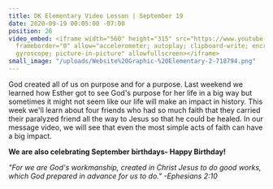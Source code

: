 ```yaml
---
title: DK Elementary Video Lesson | September 19
date: 2020-09-19 00:05:00 -07:00
position: 26
video_embed: <iframe width="560" height="315" src="https://www.youtube.com/embed/9GFWQvOdIqE"
  frameborder="0" allow="accelerometer; autoplay; clipboard-write; encrypted-media;
  gyroscope; picture-in-picture" allowfullscreen></iframe>
small_image: "/uploads/Website%20Graphic-%20Elementary-2-718794.png"
---
```


God created all of us on purpose and for a purpose. Last weekend we learned how Esther got to see God's purpose for her life in a big way but sometimes it might not seem like our life will make an impact in history. This week we'll learn about four friends who had so much faith that they carried their paralyzed friend all the way to Jesus so that he could be healed. In our message video, we will see that even the most simple acts of faith can have a big impact.

**We are also celebrating September birthdays- Happy Birthday!**

*"For we are God's workmanship, created in Christ Jesus to do good works, which God prepared in advance for us to do." -Ephesians 2:10*